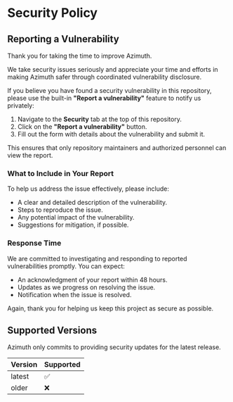 # Security Policy

## Reporting a Vulnerability

Thank you for taking the time to improve Azimuth.

We take security issues seriously and appreciate your time and efforts in making 
Azimuth safer through coordinated vulnerability disclosure.

If you believe you have found a security vulnerability in this repository,
please use the built-in **"Report a vulnerability"** feature to notify us privately:
1. Navigate to the **Security** tab at the top of this repository.
2. Click on the **"Report a vulnerability"** button.
3. Fill out the form with details about the vulnerability and submit it.

This ensures that only repository maintainers and authorized personnel can view the report.

### What to Include in Your Report
To help us address the issue effectively, please include:
- A clear and detailed description of the vulnerability.
- Steps to reproduce the issue.
- Any potential impact of the vulnerability.
- Suggestions for mitigation, if possible.

### Response Time
We are committed to investigating and responding to reported vulnerabilities promptly. 
You can expect:
- An acknowledgment of your report within 48 hours.
- Updates as we progress on resolving the issue.
- Notification when the issue is resolved.

Again, thank you for helping us keep this project as secure as possible.

## Supported Versions

Azimuth only commits to providing security updates for the latest release.

| Version | Supported          |
| ------- | ------------------ |
| latest  | :white_check_mark: |
| older   | :x:                |
